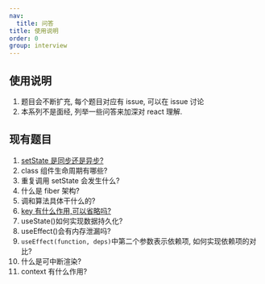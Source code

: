 ```yaml
---
nav:
  title: 问答
title: 使用说明
order: 0
group: interview
---
```


## 使用说明

1. 题目会不断扩充, 每个题目对应有 issue, 可以在 issue 讨论
2. 本系列不是面经, 列举一些问答来加深对 react 理解.

## 现有题目

1. [setState 是同步还是异步?](./interview/01-setstate.md)
2. class 组件生命周期有哪些?
3. 重复调用 setState 会发生什么?
4. 什么是 fiber 架构?
5. 调和算法具体干什么的?
6. [key 有什么作用,可以省略吗?](./interview/06-key.md)
7. useState()如何实现数据持久化?
8. useEffect()会有内存泄漏吗?
9. `useEffect(function, deps)`中第二个参数表示依赖项, 如何实现依赖项的对比?
10. 什么是可中断渲染?
11. context 有什么作用?
